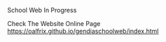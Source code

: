 School Web In Progress

Check The Website Online Page 
https://oalfrix.github.io/gendiaschoolweb/index.html

